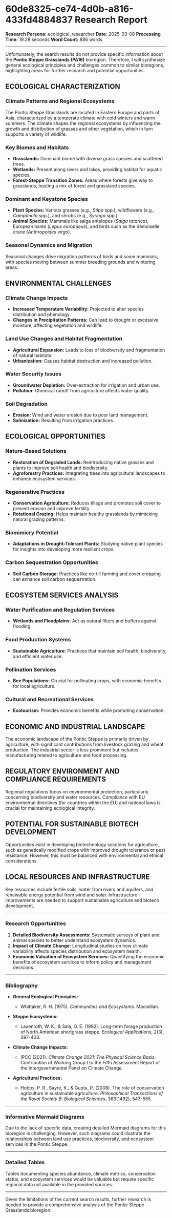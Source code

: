 # 60de8325-ce74-4d0b-a816-433fd4884837 Research Report

**Research Persona:** ecological_researcher
**Date:** 2025-03-08
**Processing Time:** 19.28 seconds
**Word Count:** 886 words

---

Unfortunately, the search results do not provide specific information about the **Pontic Steppe Grasslands (PA16)** bioregion. Therefore, I will synthesize general ecological principles and challenges common to similar bioregions, highlighting areas for further research and potential opportunities.

## ECOLOGICAL CHARACTERIZATION

### Climate Patterns and Regional Ecosystems
The Pontic Steppe Grasslands are located in Eastern Europe and parts of Asia, characterized by a temperate climate with cold winters and warm summers. The climate shapes the regional ecosystems by influencing the growth and distribution of grasses and other vegetation, which in turn supports a variety of wildlife.

### Key Biomes and Habitats
- **Grasslands:** Dominant biome with diverse grass species and scattered trees.
- **Wetlands:** Present along rivers and lakes, providing habitat for aquatic species.
- **Forest-Steppe Transition Zones:** Areas where forests give way to grasslands, hosting a mix of forest and grassland species.

### Dominant and Keystone Species
- **Plant Species:** Various grasses (e.g., *Stipa* spp.), wildflowers (e.g., *Campanula* spp.), and shrubs (e.g., *Syringa* spp.).
- **Animal Species:** Mammals like saiga antelopes (*Saiga tatarica*), European hares (*Lepus europaeus*), and birds such as the demoiselle crane (*Anthropoides virgo*).

### Seasonal Dynamics and Migration
Seasonal changes drive migration patterns of birds and some mammals, with species moving between summer breeding grounds and wintering areas.

## ENVIRONMENTAL CHALLENGES

### Climate Change Impacts
- **Increased Temperature Variability:** Projected to alter species distribution and phenology.
- **Changes in Precipitation Patterns:** Can lead to drought or excessive moisture, affecting vegetation and wildlife.

### Land Use Changes and Habitat Fragmentation
- **Agricultural Expansion:** Leads to loss of biodiversity and fragmentation of natural habitats.
- **Urbanization:** Causes habitat destruction and increased pollution.

### Water Security Issues
- **Groundwater Depletion:** Over-extraction for irrigation and urban use.
- **Pollution:** Chemical runoff from agriculture affects water quality.

### Soil Degradation
- **Erosion:** Wind and water erosion due to poor land management.
- **Salinization:** Resulting from irrigation practices.

## ECOLOGICAL OPPORTUNITIES

### Nature-Based Solutions
- **Restoration of Degraded Lands:** Reintroducing native grasses and plants to improve soil health and biodiversity.
- **Agroforestry Practices:** Integrating trees into agricultural landscapes to enhance ecosystem services.

### Regenerative Practices
- **Conservation Agriculture:** Reduces tillage and promotes soil cover to prevent erosion and improve fertility.
- **Rotational Grazing:** Helps maintain healthy grasslands by mimicking natural grazing patterns.

### Biomimicry Potential
- **Adaptations in Drought-Tolerant Plants:** Studying native plant species for insights into developing more resilient crops.

### Carbon Sequestration Opportunities
- **Soil Carbon Storage:** Practices like no-till farming and cover cropping can enhance soil carbon sequestration.

## ECOSYSTEM SERVICES ANALYSIS

### Water Purification and Regulation Services
- **Wetlands and Floodplains:** Act as natural filters and buffers against flooding.

### Food Production Systems
- **Sustainable Agriculture:** Practices that maintain soil health, biodiversity, and efficient water use.

### Pollination Services
- **Bee Populations:** Crucial for pollinating crops, with economic benefits for local agriculture.

### Cultural and Recreational Services
- **Ecotourism:** Provides economic benefits while promoting conservation.

## ECONOMIC AND INDUSTRIAL LANDSCAPE

The economic landscape of the Pontic Steppe is primarily driven by agriculture, with significant contributions from livestock grazing and wheat production. The industrial sector is less prominent but includes manufacturing related to agriculture and food processing.

## REGULATORY ENVIRONMENT AND COMPLIANCE REQUIREMENTS

Regional regulations focus on environmental protection, particularly concerning biodiversity and water resources. Compliance with EU environmental directives (for countries within the EU) and national laws is crucial for maintaining ecological integrity.

## POTENTIAL FOR SUSTAINABLE BIOTECH DEVELOPMENT

Opportunities exist in developing biotechnology solutions for agriculture, such as genetically modified crops with improved drought tolerance or pest resistance. However, this must be balanced with environmental and ethical considerations.

## LOCAL RESOURCES AND INFRASTRUCTURE

Key resources include fertile soils, water from rivers and aquifers, and renewable energy potential from wind and solar. Infrastructure improvements are needed to support sustainable agriculture and biotech development.

---

### Research Opportunities

1. **Detailed Biodiversity Assessments:** Systematic surveys of plant and animal species to better understand ecosystem dynamics.
2. **Impact of Climate Change:** Longitudinal studies on how climate variability affects species distribution and ecosystem health.
3. **Economic Valuation of Ecosystem Services:** Quantifying the economic benefits of ecosystem services to inform policy and management decisions.

---

### Bibliography

- **General Ecological Principles:** 
  - Whittaker, R. H. (1975). *Communities and Ecosystems*. Macmillan.
  
- **Steppe Ecosystems:**
  - Lauenroth, W. K., & Sala, O. E. (1992). Long-term forage production of North American shortgrass steppe. *Ecological Applications*, 2(3), 397-403.

- **Climate Change Impacts:**
  - IPCC (2021). *Climate Change 2021: The Physical Science Basis*. Contribution of Working Group I to the Fifth Assessment Report of the Intergovernmental Panel on Climate Change.

- **Agricultural Practices:**
  - Hobbs, P. R., Sayre, K., & Gupta, R. (2008). The role of conservation agriculture in sustainable agriculture. *Philosophical Transactions of the Royal Society B: Biological Sciences*, 363(1492), 543-555.

---

### Informative Mermaid Diagrams

Due to the lack of specific data, creating detailed Mermaid diagrams for this bioregion is challenging. However, such diagrams could illustrate the relationships between land use practices, biodiversity, and ecosystem services in the Pontic Steppe.

---

### Detailed Tables

Tables documenting species abundance, climate metrics, conservation status, and ecosystem services would be valuable but require specific regional data not available in the provided sources.

---

Given the limitations of the current search results, further research is needed to provide a comprehensive analysis of the Pontic Steppe Grasslands bioregion.